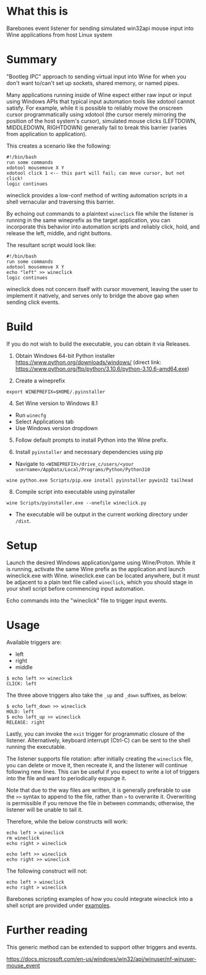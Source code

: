 # What this is

Barebones event listener for sending simulated win32api mouse input into Wine applications from host Linux system

# Summary

"Bootleg IPC" approach to sending virtual input into Wine for when you don't want to/can't set up sockets, shared memory, or named pipes.

Many applications running inside of Wine expect either raw input or input using Windows APIs that typical input automation tools like xdotool cannot satisfy.
For example, while it is possible to reliably move the onscreen cursor programmatically using xdotool (the cursor merely mirroring the position of the host system's cursor), simulated mouse clicks 
(LEFTDOWN, MIDDLEDOWN, RIGHTDOWN) generally fail to break this barrier (varies from application to application).

This creates a scenario like the following:

```
#!/bin/bash
run some commands
xdotool mousemove X Y
xdotool click 1 <-- this part will fail; can move cursor, but not click!
logic continues
```

wineclick provides a low-conf method of writing automation scripts in a shell vernacular and traversing this barrier.

By echoing out commands to a plaintext `wineclick` file while the listener is running in the same wineprefix as the target application,
you can incorporate this behavior into automation scripts and reliably click, hold, and release the left, middle, and right buttons.

The resultant script would look like:

```
#!/bin/bash
run some commands
xdotool mousemove X Y
echo "left" >> wineclick
logic continues
```

wineclick does not concern itself with cursor movement, leaving the user to implement it natively, and serves only to bridge the above gap when sending click events.

# Build

If you do not wish to build the executable, you can obtain it via Releases.

1. Obtain Windows 64-bit Python installer
https://www.python.org/downloads/windows/ (direct link: https://www.python.org/ftp/python/3.10.6/python-3.10.6-amd64.exe)

3. Create a wineprefix

```
export WINEPREFIX=$HOME/.pyinstaller
```
4. Set Wine version to Windows 8.1

- Run `winecfg`
- Select Applications tab
- Use Windows version dropdown

5. Follow default prompts to install Python into the Wine prefix.

6. Install `pyinstaller` and necessary dependencies using pip
- Navigate to `<WINEPREFIX>/drive_c/users/<your username>/AppData/Local/Programs/Python/Python310`

```
wine python.exe Scripts/pip.exe install pyinstaller pywin32 tailhead

```
8. Compile script into executable using pyinstaller
```
wine Scripts/pyinstaller.exe --onefile wineclick.py
```

- The executable will be output in the current working directory under `/dist`.

# Setup

Launch the desired Windows application/game using Wine/Proton.
While it is running, activate the same Wine prefix as the application and launch wineclick.exe with Wine. wineclick.exe can be located anywhere, but it must be adjacent to a plain text file called 
`wineclick`, which you should stage in your shell script before commencing input automation.

Echo commands into the "wineclick" file to trigger input events.

# Usage

Available triggers are:

- left
- right
- middle

```
$ echo left >> wineclick
CLICK: left
```

The three above triggers also take the `_up` and `_down` suffixes, as below:

```
$ echo left_down >> wineclick
HOLD: left
$ echo left_up >> wineclick
RELEASE: right
```

Lastly, you can invoke the `exit` trigger for programmatic closure of the listener.
Alternatively, keyboard interrupt (Ctrl-C) can be sent to the shell running the executable.

The listener supports file rotation: after initially creating the `wineclick` file, you can delete or move it, then recreate it, and the listener will continue following new lines. This can be useful 
if you expect to write a lot of triggers into the file and want to periodically expunge it.

Note that due to the way files are written, it is generally preferable to use the `>>` syntax to append to the file, rather than `>` to overwrite it. Overwriting is permissible if you remove the file 
in between commands; otherwise, the listener will be unable to tail it.

Therefore, while the below constructs will work:

```
echo left > wineclick
rm wineclick
echo right > wineclick
```
```
echo left >> wineclick
echo right >> wineclick
```

The following construct will not:

```
echo left > wineclick
echo right > wineclick
```

Barebones scripting examples of how you could integrate wineclick into a shell script are provided under [examples](examples).

# Further reading

This generic method can be extended to support other triggers and events.

https://docs.microsoft.com/en-us/windows/win32/api/winuser/nf-winuser-mouse_event

